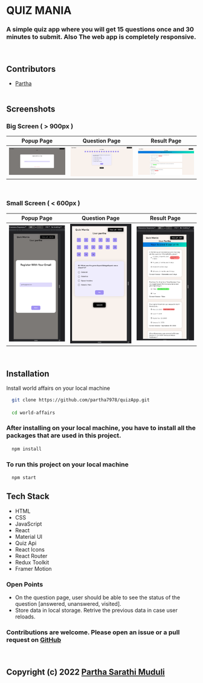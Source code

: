 # QUIZ MANIA
### A simple quiz app where you will get 15 questions once and 30 minutes to submit. Also The web app is completely responsive.
<br>

## Contributors

- [Partha](https://www.github.com/partha7978)
<br><br>

## Screenshots

### Big Screen ( > 900px )

| Popup Page | Question Page | Result Page |
| :---: | :---: | :---: |
| ![App Screenshot](./public/readmeScreenshot/popupLarge.png) | ![App Screenshot](./public/readmeScreenshot/questionPageLarge.png) | ![App Screenshot](./public/readmeScreenshot/resultLarge.png) |

<br>

### Small Screen ( < 600px )

| Popup Page | Question Page | Result Page |
| :---: | :---: | :---: |
| ![App Screenshot](./public/readmeScreenshot/popupSmall.png) | ![App Screenshot](./public/readmeScreenshot/questionPageSmall.png) | ![App Screenshot](./public/readmeScreenshot/resultSmall.png) |

<br>


## Installation

Install world affairs on your local machine

```bash
  git clone https://github.com/partha7978/quizApp.git

  cd world-affairs
```

### After installing on your local machine, you have to install all the packages that are used in this project.

```bash
  npm install
``` 

### To run this project on your local machine

```bash
  npm start
```

## Tech Stack

* HTML
* CSS
* JavaScript
* React
* Material UI
* Quiz Api
* React Icons
* React Router
* Redux Toolkit
* Framer Motion


### Open Points

* On the question page, user should be able to see the status of the question [answered, unanswered, visited]. 
* Store data in local storage. Retrive the previous data in case user reloads. 


### Contributions are welcome. Please open an issue or a pull request on  [GitHub](https://github.com/partha7978/quizApp.git)

<br> 

## Copyright (c) 2022 <a href="https://parthadev.netlify.app/" target="_self">Partha Sarathi Muduli</a>